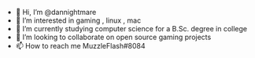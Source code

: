 - 👋 Hi, I’m @dannightmare
- 👀 I’m interested in gaming , linux , mac
- 🌱 I’m currently studying computer science for a B.Sc. degree in college
- 💞️ I’m looking to collaborate on open source gaming projects
- 📫 How to reach me MuzzleFlash#8084

<!---
dannightmare/dannightmare is a ✨ special ✨ repository because its `README.md` (this file) appears on your GitHub profile.
You can click the Preview link to take a look at your changes.
--->
